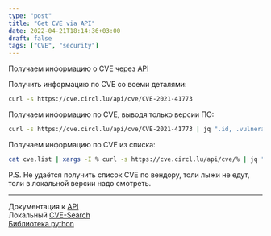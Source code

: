 ```yaml
---
type: "post"
title: "Get CVE via API"
date: 2022-04-21T18:14:36+03:00
draft: false
tags: ["CVE", "security"]
---
```


Получаем информацию о CVE через [API](https://www.cve-search.org/api/)

Получить информацию по CVE со всеми деталями:
```bash
curl -s https://cve.circl.lu/api/cve/CVE-2021-41773 
```


Получаем информацию по CVE, выводя только версии ПО:
```bash
curl -s https://cve.circl.lu/api/cve/CVE-2021-41773 | jq ".id, .vulnerable_product"
```


Получаем информацию по CVE из списка:
```bash
cat cve.list | xargs -I % curl -s https://cve.circl.lu/api/cve/% | jq ".id, .vulnerable_product"
```


P.S. Не удаётся получить список CVE по вендору, толи лыжи не едут, толи в локальной версии надо смотреть.

---

Документация к [API](https://cve.circl.lu/api/)  
Локальный [CVE-Search](https://github.com/cve-search/cve-search)  
[Библиотека python](https://github.com/cve-search/PyCVESearch)  
